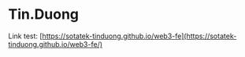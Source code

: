# Tin.Duong

Link test: [https://sotatek-tinduong.github.io/web3-fe](https://sotatek-tinduong.github.io/web3-fe/)